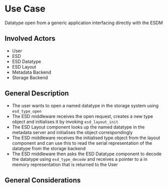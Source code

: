 # Use Case
Datatype open from a generic application interfacing directly with the ESDM

## Involved Actors
* User
* ESD
* ESD Datatype
* ESD Layout
* Metadata Backend
* Storage Backend

## General Description
* The user wants to open a named datatype in the storage system using `esd_type_open`
* The ESD middleware receives the open request, creates a new type object and initialises it by invoking `esd_layout_init`
* The ESD Layout component looks up the named datatype in the metadata server and initialises the object correspondingly
* The ESD middleware receives the initialised type object from the layout component and can use this to read the serial representation of the datatype from the storage backend
* The ESD middleware then asks the ESD Datatype component to decode the datatype using `esd_type_decode` and receives a pointer to a in memory representation that is returned to the User

## General Considerations
